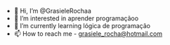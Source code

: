 - 👋 Hi, I’m @GrasieleRochaa
- 👀 I’m interested in aprender programaçãoo 
- 🌱 I’m currently learning lógica de programação 
- 📫 How to reach me - grasiele_rocha@hotmail.com

<!---
GrasieleRocha/GrasieleRocha is a ✨ special ✨ repository because its `README.md` (this file) appears on your GitHub profile.
You can click the Preview link to take a look at your changes.
--->
